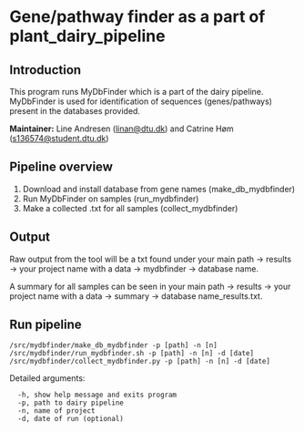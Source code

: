 # Gene/pathway finder as a part of plant_dairy_pipeline #

## Introduction ##

This program runs MyDbFinder which is a part of the dairy pipeline.
MyDbFinder is used for identification of sequences (genes/pathways) present in the databases provided.

**Maintainer:** Line Andresen (linan@dtu.dk) and Catrine Høm (s136574@student.dtu.dk)

## Pipeline overview ##

1. Download and install database from gene names (make_db_mydbfinder)
2. Run MyDbFinder on samples (run_mydbfinder)
3. Make a collected .txt for all samples (collect_mydbfinder)


## Output ##

Raw output from the tool will be a txt found under your main path -> results -> your project name with a data -> mydbfinder -> database name.

A summary for all samples can be seen in your main path -> results -> your project name with a data -> summary -> database name_results.txt.

## Run pipeline ##

```
/src/mydbfinder/make_db_mydbfinder -p [path] -n [n]
/src/mydbfinder/run_mydbfinder.sh -p [path] -n [n] -d [date]
/src/mydbfinder/collect_mydbfinder.py -p [path] -n [n] -d [date]
```

Detailed arguments:

```
  -h, show help message and exits program
  -p, path to dairy pipeline
  -n, name of project
  -d, date of run (optional)
```

